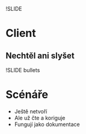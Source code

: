 !SLIDE
# Client

## Nechtěl ani slyšet

!SLIDE bullets
# Scénáře

* Ještě netvoří
* Ale už čte a koriguje
* Fungují jako dokumentace
